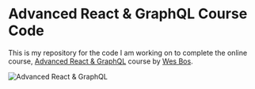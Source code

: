# Advanced React & GraphQL Course Code

This is my repository for the code I am working on to complete the online course, [Advanced React & GraphQL](https://AdvancedReact.com) course by [Wes Bos](https://WesBos.com/).

![Advanced React & GraphQL](https://advancedreact.com/images/ARG/arg-facebook-share.png)